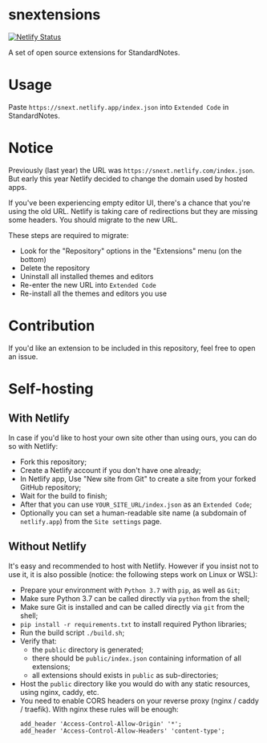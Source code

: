# snextensions

[![Netlify Status](https://api.netlify.com/api/v1/badges/53e5f0b7-02c9-400d-8590-159860892cdc/deploy-status)](https://app.netlify.com/sites/snext/deploys)

A set of open source extensions for StandardNotes.

# Usage

Paste `https://snext.netlify.app/index.json` into `Extended Code` in StandardNotes.

# Notice

Previously (last year) the URL was `https://snext.netlify.com/index.json`.
But early this year Netlify decided to change the domain used by hosted apps.

If you've been experiencing empty editor UI, there's a chance that you're using
the old URL. Netlify is taking care of redirections but they are missing some
headers. You should migrate to the new URL.

These steps are required to migrate:

- Look for the "Repository" options in the "Extensions" menu (on the bottom)
- Delete the repository
- Uninstall all installed themes and editors
- Re-enter the new URL into `Extended Code`
- Re-install all the themes and editors you use

# Contribution

If you'd like an extension to be included in this repository, feel free to open an issue.

# Self-hosting

## With Netlify

In case if you'd like to host your own site other than using ours, you can do so with Netlify:

- Fork this repository;
- Create a Netlify account if you don't have one already;
- In Netlify app, Use "New site from Git" to create a site from your forked GitHub repository;
- Wait for the build to finish;
- After that you can use `YOUR_SITE_URL/index.json` as an `Extended Code`;
- Optionally you can set a human-readable site name (a subdomain of `netlify.app`) from the `Site settings` page.

## Without Netlify

It's easy and recommended to host with Netlify. However if you insist not to use it, it is also possible (notice: the following steps work on Linux or WSL):

- Prepare your environment with `Python 3.7` with `pip`, as well as `Git`;
- Make sure Python 3.7 can be called directly via `python` from the shell;
- Make sure Git is installed and can be called directly via `git` from the shell;
- `pip install -r requirements.txt` to install required Python libraries;
- Run the build script `./build.sh`;
- Verify that:
  - the `public` directory is generated;
  - there should be `public/index.json` containing information of all extensions;
  - all extensions should exists in `public` as sub-directories;
- Host the `public` directory like you would do with any static resources, using nginx, caddy, etc.
- You need to enable CORS headers on your reverse proxy (nginx / caddy / traefik). With nginx these rules will be enough:
  ```nginx
  add_header 'Access-Control-Allow-Origin' '*';
  add_header 'Access-Control-Allow-Headers' 'content-type';
  ```


